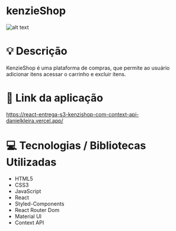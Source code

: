 # kenzieShop

![alt text](https://i.ibb.co/h1VQGMY/collagem-KShop.png)

# :bulb: Descrição

KenzieShop é uma plataforma de compras, que permite ao usuário adicionar itens acessar o carrinho e excluir itens.

# :link: Link da aplicação

https://react-entrega-s3-kenzishop-com-context-api-danielkleira.vercel.app/

# :computer: Tecnologias / Bibliotecas Utilizadas

- HTML5
- CSS3
- JavaScript
- React
- Styled-Components
- React Router Dom
- Material UI
- Context API
